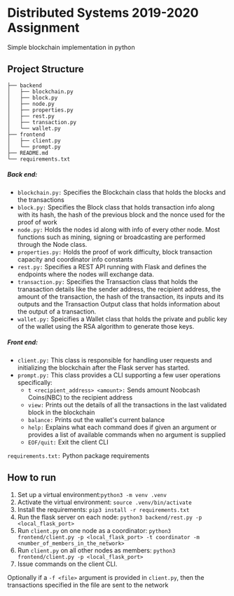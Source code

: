 # Distributed Systems 2019-2020 Assignment
Simple blockchain implementation in python
## Project Structure
```
├── backend
│   ├── blockchain.py
│   ├── block.py
│   ├── node.py
│   ├── properties.py
│   ├── rest.py
│   ├── transaction.py
│   └── wallet.py
├── frontend
│   ├── client.py
│   └── prompt.py
├── README.md
└── requirements.txt
```
##### Back end:
* `blockchain.py:` Specifies the Blockchain class that holds the blocks and the transactions
* `block.py:` Specifies the Block class that holds transaction info along with its hash, the hash of the previous block and the nonce used for the proof of work
* `node.py:` Holds the nodes id along with info of every other node. Most functions such as mining, signing or broadcasting are performed through the Node class.
* `properties.py:` Holds the proof of work difficulty, block transaction capacity and coordinator info constants
* `rest.py:` Specifies a REST API running with Flask and defines the endpoints where the nodes will exchange data.
* `transaction.py:` Specifies the Transaction class that holds the tranasaction details like the sender address, the recipient address, the amount of the transaction, the hash of the transaction, its inputs and its outputs and the Transaction Output class that holds information about the output of a transaction.
* `wallet.py:` Speicifies a Wallet class that holds the private and public key of the wallet using the RSA algorithm to generate those keys.
##### Front end:
* `client.py:` This class is responsible for handling user requests and initializing the blockchain after the Flask server has started.
* `prompt.py:` This class provides a CLI supporting a few user operations specifically:
    * `t <recipient_address> <amount>:` Sends amount Noobcash Coins(NBC) to the recipient address
    * `view:` Prints out the details of all the transactions in the last validated block in the blockchain
    * `balance:` Prints out the wallet's current balance
    * `help:` Explains what each command does if given an argument or provides a list of available commands when no argument is supplied
    * `EOF/quit:` Exit the client CLI

`requirements.txt:` Python package requirements

## How to run
1. Set up a virtual environment:`python3 -m venv .venv`
2. Activate the virtual environment: `source .venv/bin/activate`
3. Install the requirements: `pip3 install -r requirements.txt`
4. Run the flask server on each node: `python3 backend/rest.py -p <local_flask_port>`
5. Run `client.py` on one node as a coordinator: `python3 frontend/client.py -p <local_flask_port> -t coordinator -m <number_of_members_in_the_network>`
6. Run `client.py` on all other nodes as members: `python3 frontend/client.py -p <local_flask_port>`
7. Issue commands on the client CLI.

Optionally if a `-f <file>` argument is provided in `client.py`, then the transactions specified in the file are sent to the network
